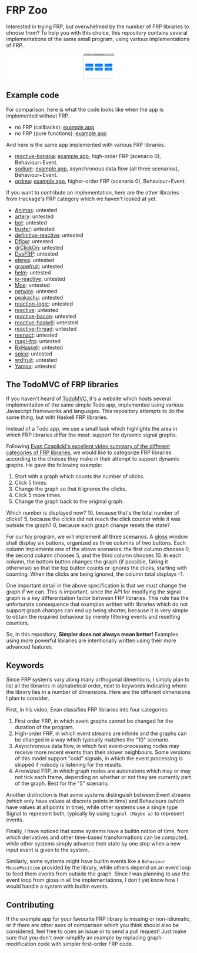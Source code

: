 # FRP Zoo

Interested in trying FRP, but overwhelmed by the number of FRP libraries to choose from? To help you with this choice, this repository contains several implementations of the same small program, using various implementations of FRP.

![A window with 6 buttons labelled "0", "5", "10", "toggle", "toggle", and "toggle".](toy-app-thumbnail.png)

## Example code

For comparison, here is what the code looks like when the app is implemented without FRP.

* no FRP (callbacks): [example app](callback-example/Main.hs)
* no FRP (pure functions): [example app](gloss-example/Main.hs)

And here is the same app implemented with various FRP libraries.

* [reactive-banana](https://hackage.haskell.org/package/reactive-banana): [example app](reactive-banana-example/Main.hs), high-order FRP (scenario 0), Behaviour+Event.
* [sodium](https://hackage.haskell.org/package/sodium): [example app](sodium-example/Main.hs), asynchronous data flow (all three scenarios), Behaviour+Event.
* [ordrea](https://hackage.haskell.org/package/ordrea): [example app](ordrea-example/Main.hs), higher-order FRP (scenario 0), Behaviour+Event.

If you want to contribute an implementation, here are the other libraries from Hackage's FRP category which we haven't looked at yet.

* [Animas](https://hackage.haskell.org/package/Animas): untested
* [artery](https://hackage.haskell.org/package/artery): untested
* [bot](https://hackage.haskell.org/package/bot): untested
* [buster](https://hackage.haskell.org/package/buster): untested
* [definitive-reactive](https://hackage.haskell.org/package/definitive-reactive): untested
* [Dflow](https://hackage.haskell.org/package/Dflow): untested
* [drClickOn](https://hackage.haskell.org/package/drClickOn): untested
* [DysFRP](https://hackage.haskell.org/package/DysFRP): untested
* [elerea](https://hackage.haskell.org/package/elerea): untested
* [grapefruit](https://hackage.haskell.org/package/grapefruit-frp): untested
* [helm](https://hackage.haskell.org/package/helm): untested
* [io-reactive](https://hackage.haskell.org/package/io-reactive): untested
* [Moe](https://hackage.haskell.org/package/Moe): untested
* [netwire](https://hackage.haskell.org/package/netwire): untested
* [peakachu](https://hackage.haskell.org/package/peakachu): untested
* [reaction-logic](https://hackage.haskell.org/package/reaction-logic): untested
* [reactive](https://hackage.haskell.org/package/reactive): untested
* [reactive-bacon](https://hackage.haskell.org/package/reactive-bacon): untested
* [reactive-haskell](https://hackage.haskell.org/package/reactive-haskell): untested
* [reactive-thread](https://hackage.haskell.org/package/reactive-thread): untested
* [reenact](https://hackage.haskell.org/package/reenact): untested
* [rsagl-frp](https://hackage.haskell.org/package/rsagl-frp): untested
* [RxHaskell](https://hackage.haskell.org/package/RxHaskell): untested
* [spice](https://hackage.haskell.org/package/spice): untested
* [wxFruit](https://hackage.haskell.org/package/wxFruit): untested
* [Yampa](https://hackage.haskell.org/package/Yampa): untested


## The TodoMVC of FRP libraries

If you haven't heard of [TodoMVC](http://todomvc.com/), it's a website which hosts several implementation of the same simple Todo app, implemented using various Javascript frameworks and languages. This repository attempts to do the same thing, but with Haskell FRP libraries.

Instead of a Todo app, we use a small task which highlights the area in which FRP libraries differ the most: support for dynamic signal graphs.

Following [Evan Czaplicki's excellent video summary of the different categories of FRP libraries](https://www.youtube.com/watch?v=Agu6jipKfYw), we would like to categorize FRP libraries according to the choices they make in their attempt to support dynamic graphs. He gave the following example:

1. Start with a graph which counts the number of clicks.
1. Click 5 times.
1. Change the graph so that it ignores the clicks.
1. Click 5 more times.
1. Change the graph back to the original graph.

Which number is displayed now? 10, because that's the total number of clicks? 5, because the clicks did not reach the click counter while it was outside the graph? 0, because each graph change resets the state?

For our toy program, we will implement all three scenarios. A [gloss](gloss.ouroborus.net) window shall display six buttons, organized as three columns of two buttons. Each column implements one of the above scenarios: the first column chooses 0, the second column chooses 5, and the third column chooses 10. In each column, the bottom button changes the graph (if possible, faking it otherwise) so that the top button counts or ignores the clicks, starting with counting. When the clicks are being ignored, the column total displays -1.

One important detail in the above specification is that we *must* change the graph if we can. This is important, since the API for modifying the signal graph is a key differentiation factor between FRP libraries. This rule has the unfortunate consequence that examples written with libraries which do not support graph changes can end up being shorter, because it is very simple to obtain the required behaviour by merely filtering events and resetting counters.

So, in this repository, **Simpler does not always mean better!** Examples using more powerful libraries are intentionally written using their more advanced features.


## Keywords

Since FRP systems vary along many orthogonal dimentions, I simply plan to list all the libraries in alphabetical order, next to keywords indicating where the library lies in a number of dimensions. Here are the different dimensions I plan to consider.

First, in his video, Evan classifies FRP libraries into four categories:

1. First order FRP, in which event graphs cannot be changed for the duration of the program.
1. High-order FRP, in which event streams are infinite and the graphs can be changed in a way which typically matches the "10" scenario.
1. Asynchronous data flow, in which fast event-processing nodes may receive more recent events than their slower neighbours. Some versions of this model support "cold" signals, in which the event processing is skipped if nobody is listening for the results.
1. Arrowized FRP, in which graph nodes are automatons which may or may not tick each frame, depending on whether or not they are currently part of the graph. Best for the "5" scenario.

Another distinction is that some systems distinguish between Event streams (which only have values at discrete points in time) and Behaviours (which have values at all points in time), while other systems use a single type Signal to represent both, typically by using `Signal (Maybe a)` to represent events.

Finally, I have noticed that some systems have a builtin notion of time, from which derivatives and other time-based transformations can be computed, while other systems simply advance their state by one step when a new input event is given to the system.

Similarly, some systems might have builtin events like a `Behaviour MousePosition` provided by the library, while others depend on an event loop to feed them events from outside the graph. Since I was planning to use the event loop from gloss in all the implementations, I don't yet know how I would handle a system with builtin events.


## Contributing

If the example app for your favourite FRP library is missing or non-idiomatic, or if there are other axes of comparison which you think should also be considered, feel free to open an issue or to send a pull request! Just make sure that you don't over-simplify an example by replacing graph-modification code with simpler first-order FRP code.

